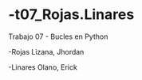 # -t07_Rojas.Linares
Trabajo 07 - Bucles en Python 
 
-Rojas Lizana, Jhordan

-Linares Olano, Erick
